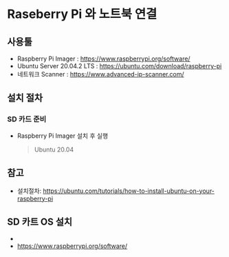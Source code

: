 # Raseberry Pi 와 노트북 연결

## 사용툴
- Raspberry Pi Imager : https://www.raspberrypi.org/software/
- Ubuntu Server 20.04.2 LTS : https://ubuntu.com/download/raspberry-pi
- 네트워크 Scanner : https://www.advanced-ip-scanner.com/

## 설치 절차
### SD 카드 준비
- Raspberry Pi Imager 설치 후 실행
  > Ubuntu 20.04




## 참고
- 설치절차: https://ubuntu.com/tutorials/how-to-install-ubuntu-on-your-raspberry-pi
## SD 카트 OS 설치
- 
- https://www.raspberrypi.org/software/
